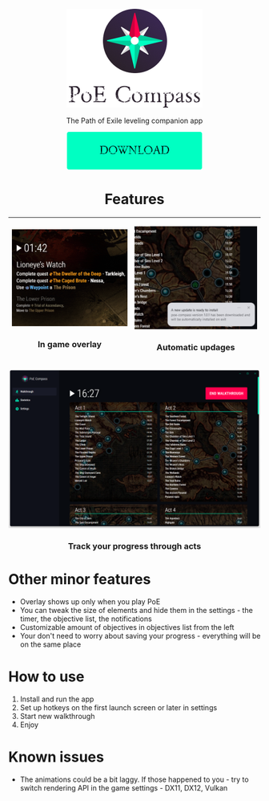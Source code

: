
<p align="center">  
  <img alt="PoE Compass App" src="https://raw.githubusercontent.com/eunikitin/PoE-Compass/master/assets/logo.png">  
</p>  
<p align="center">The Path of Exile leveling companion app</p>  

<p align="center">  
  <a href=""><img alt="PoE Compass App" src="https://raw.githubusercontent.com/eunikitin/PoE-Compass/master/assets/download_button.png"></a>  
</p>  

<h1 align="center">Features</h1>

| <p align="center"><img alt="PoE Compass App" src="https://raw.githubusercontent.com/eunikitin/PoE-Compass/master/assets/overlay_feature.gif"></p><h3 align="center">In game overlay</h3> | <p align="center"><img alt="PoE Compass App" src="https://raw.githubusercontent.com/eunikitin/PoE-Compass/master/assets/autoupdates_feature.png"></p><h3 align="center">Automatic updages</h3> |
|--|--|

![enter image description here](https://github.com/eunikitin/PoE-Compass/blob/master/assets/app_screen.png?raw=true)
<h3 align="center">Track your progress through acts</h3>

<h1>Other minor features</h1>

- Overlay shows up only when you play PoE
- You can tweak the size of elements and hide them in the settings - the timer, the objective list, the notifications
- Customizable amount of objectives in objectives list from the left
- Your don't need to worry about saving your progress - everything will be on the same place

<h1>How to use</h1>

1. Install and run the app
2. Set up hotkeys on the first launch screen or later in settings
3. Start new walkthrough
4. Enjoy

<h1>Known issues</h1>

* The animations could be a bit laggy. If those happened to you - try to switch rendering API in the game settings - DX11, DX12, Vulkan
  
 

